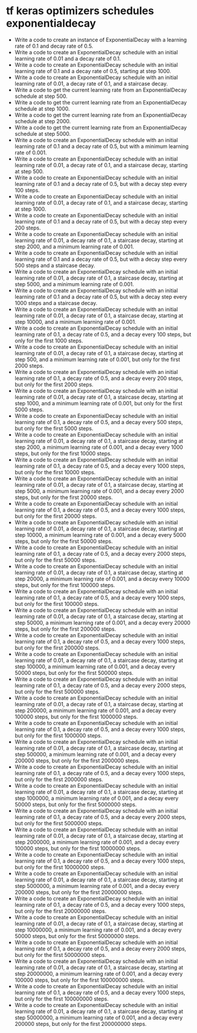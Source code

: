# tf keras optimizers schedules exponentialdecay

- Write a code to create an instance of ExponentialDecay with a learning rate of 0.1 and decay rate of 0.5.
- Write a code to create an ExponentialDecay schedule with an initial learning rate of 0.01 and a decay rate of 0.1.
- Write a code to create an ExponentialDecay schedule with an initial learning rate of 0.1 and a decay rate of 0.5, starting at step 1000.
- Write a code to create an ExponentialDecay schedule with an initial learning rate of 0.01, a decay rate of 0.1, and a staircase decay.
- Write a code to get the current learning rate from an ExponentialDecay schedule at step 500.
- Write a code to get the current learning rate from an ExponentialDecay schedule at step 1000.
- Write a code to get the current learning rate from an ExponentialDecay schedule at step 2000.
- Write a code to get the current learning rate from an ExponentialDecay schedule at step 5000.
- Write a code to create an ExponentialDecay schedule with an initial learning rate of 0.1 and a decay rate of 0.5, but with a minimum learning rate of 0.001.
- Write a code to create an ExponentialDecay schedule with an initial learning rate of 0.01, a decay rate of 0.1, and a staircase decay, starting at step 500.
- Write a code to create an ExponentialDecay schedule with an initial learning rate of 0.1 and a decay rate of 0.5, but with a decay step every 100 steps.
- Write a code to create an ExponentialDecay schedule with an initial learning rate of 0.01, a decay rate of 0.1, and a staircase decay, starting at step 1000.
- Write a code to create an ExponentialDecay schedule with an initial learning rate of 0.1 and a decay rate of 0.5, but with a decay step every 200 steps.
- Write a code to create an ExponentialDecay schedule with an initial learning rate of 0.01, a decay rate of 0.1, a staircase decay, starting at step 2000, and a minimum learning rate of 0.001.
- Write a code to create an ExponentialDecay schedule with an initial learning rate of 0.1 and a decay rate of 0.5, but with a decay step every 500 steps and a staircase decay.
- Write a code to create an ExponentialDecay schedule with an initial learning rate of 0.01, a decay rate of 0.1, a staircase decay, starting at step 5000, and a minimum learning rate of 0.001.
- Write a code to create an ExponentialDecay schedule with an initial learning rate of 0.1 and a decay rate of 0.5, but with a decay step every 1000 steps and a staircase decay.
- Write a code to create an ExponentialDecay schedule with an initial learning rate of 0.01, a decay rate of 0.1, a staircase decay, starting at step 10000, and a minimum learning rate of 0.001.
- Write a code to create an ExponentialDecay schedule with an initial learning rate of 0.1, a decay rate of 0.5, and a decay every 100 steps, but only for the first 1000 steps.
- Write a code to create an ExponentialDecay schedule with an initial learning rate of 0.01, a decay rate of 0.1, a staircase decay, starting at step 500, and a minimum learning rate of 0.001, but only for the first 2000 steps.
- Write a code to create an ExponentialDecay schedule with an initial learning rate of 0.1, a decay rate of 0.5, and a decay every 200 steps, but only for the first 2000 steps.
- Write a code to create an ExponentialDecay schedule with an initial learning rate of 0.01, a decay rate of 0.1, a staircase decay, starting at step 1000, and a minimum learning rate of 0.001, but only for the first 5000 steps.
- Write a code to create an ExponentialDecay schedule with an initial learning rate of 0.1, a decay rate of 0.5, and a decay every 500 steps, but only for the first 5000 steps.
- Write a code to create an ExponentialDecay schedule with an initial learning rate of 0.01, a decay rate of 0.1, a staircase decay, starting at step 2000, a minimum learning rate of 0.001, and a decay every 1000 steps, but only for the first 10000 steps.
- Write a code to create an ExponentialDecay schedule with an initial learning rate of 0.1, a decay rate of 0.5, and a decay every 1000 steps, but only for the first 10000 steps.
- Write a code to create an ExponentialDecay schedule with an initial learning rate of 0.01, a decay rate of 0.1, a staircase decay, starting at step 5000, a minimum learning rate of 0.001, and a decay every 2000 steps, but only for the first 20000 steps.
- Write a code to create an ExponentialDecay schedule with an initial learning rate of 0.1, a decay rate of 0.5, and a decay every 1000 steps, but only for the first 20000 steps.
- Write a code to create an ExponentialDecay schedule with an initial learning rate of 0.01, a decay rate of 0.1, a staircase decay, starting at step 10000, a minimum learning rate of 0.001, and a decay every 5000 steps, but only for the first 50000 steps.
- Write a code to create an ExponentialDecay schedule with an initial learning rate of 0.1, a decay rate of 0.5, and a decay every 2000 steps, but only for the first 50000 steps.
- Write a code to create an ExponentialDecay schedule with an initial learning rate of 0.01, a decay rate of 0.1, a staircase decay, starting at step 20000, a minimum learning rate of 0.001, and a decay every 10000 steps, but only for the first 100000 steps.
- Write a code to create an ExponentialDecay schedule with an initial learning rate of 0.1, a decay rate of 0.5, and a decay every 1000 steps, but only for the first 100000 steps.
- Write a code to create an ExponentialDecay schedule with an initial learning rate of 0.01, a decay rate of 0.1, a staircase decay, starting at step 50000, a minimum learning rate of 0.001, and a decay every 20000 steps, but only for the first 200000 steps.
- Write a code to create an ExponentialDecay schedule with an initial learning rate of 0.1, a decay rate of 0.5, and a decay every 1000 steps, but only for the first 200000 steps.
- Write a code to create an ExponentialDecay schedule with an initial learning rate of 0.01, a decay rate of 0.1, a staircase decay, starting at step 100000, a minimum learning rate of 0.001, and a decay every 50000 steps, but only for the first 500000 steps.
- Write a code to create an ExponentialDecay schedule with an initial learning rate of 0.1, a decay rate of 0.5, and a decay every 2000 steps, but only for the first 500000 steps.
- Write a code to create an ExponentialDecay schedule with an initial learning rate of 0.01, a decay rate of 0.1, a staircase decay, starting at step 200000, a minimum learning rate of 0.001, and a decay every 100000 steps, but only for the first 1000000 steps.
- Write a code to create an ExponentialDecay schedule with an initial learning rate of 0.1, a decay rate of 0.5, and a decay every 1000 steps, but only for the first 1000000 steps.
- Write a code to create an ExponentialDecay schedule with an initial learning rate of 0.01, a decay rate of 0.1, a staircase decay, starting at step 500000, a minimum learning rate of 0.001, and a decay every 200000 steps, but only for the first 2000000 steps.
- Write a code to create an ExponentialDecay schedule with an initial learning rate of 0.1, a decay rate of 0.5, and a decay every 1000 steps, but only for the first 2000000 steps.
- Write a code to create an ExponentialDecay schedule with an initial learning rate of 0.01, a decay rate of 0.1, a staircase decay, starting at step 1000000, a minimum learning rate of 0.001, and a decay every 50000 steps, but only for the first 5000000 steps.
- Write a code to create an ExponentialDecay schedule with an initial learning rate of 0.1, a decay rate of 0.5, and a decay every 2000 steps, but only for the first 5000000 steps.
- Write a code to create an ExponentialDecay schedule with an initial learning rate of 0.01, a decay rate of 0.1, a staircase decay, starting at step 2000000, a minimum learning rate of 0.001, and a decay every 100000 steps, but only for the first 10000000 steps.
- Write a code to create an ExponentialDecay schedule with an initial learning rate of 0.1, a decay rate of 0.5, and a decay every 1000 steps, but only for the first 10000000 steps.
- Write a code to create an ExponentialDecay schedule with an initial learning rate of 0.01, a decay rate of 0.1, a staircase decay, starting at step 5000000, a minimum learning rate of 0.001, and a decay every 200000 steps, but only for the first 20000000 steps.
- Write a code to create an ExponentialDecay schedule with an initial learning rate of 0.1, a decay rate of 0.5, and a decay every 1000 steps, but only for the first 20000000 steps.
- Write a code to create an ExponentialDecay schedule with an initial learning rate of 0.01, a decay rate of 0.1, a staircase decay, starting at step 10000000, a minimum learning rate of 0.001, and a decay every 50000 steps, but only for the first 50000000 steps.
- Write a code to create an ExponentialDecay schedule with an initial learning rate of 0.1, a decay rate of 0.5, and a decay every 2000 steps, but only for the first 50000000 steps.
- Write a code to create an ExponentialDecay schedule with an initial learning rate of 0.01, a decay rate of 0.1, a staircase decay, starting at step 20000000, a minimum learning rate of 0.001, and a decay every 100000 steps, but only for the first 100000000 steps.
- Write a code to create an ExponentialDecay schedule with an initial learning rate of 0.1, a decay rate of 0.5, and a decay every 1000 steps, but only for the first 100000000 steps.
- Write a code to create an ExponentialDecay schedule with an initial learning rate of 0.01, a decay rate of 0.1, a staircase decay, starting at step 50000000, a minimum learning rate of 0.001, and a decay every 200000 steps, but only for the first 200000000 steps.